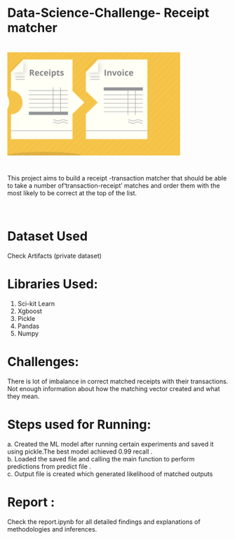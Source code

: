 # Data-Science-Challenge- Receipt matcher

# <img src='https://github.com/shilpajv/Data-Science-Challenge/blob/main/Receipt%20pic.PNG'>
<br>This project aims to build a receipt -transaction matcher that  should be able to take a number of‘transaction-receipt’ matches and order them with the most likely to be correct at the top of the list.<br><br>
![]()

# Dataset Used
Check Artifacts (private dataset)

# Libraries Used:
 1. Sci-kit Learn
 2. Xgboost
 3. Pickle
 4. Pandas
 5. Numpy

# Challenges:

There is lot of imbalance in correct matched receipts with their transactions.
Not enough information about how the matching vector created and what they mean.
 
 # Steps used for Running:
 a. Created the ML model after running certain experiments and saved it using pickle.The best model achieved 0.99 recall .<br>
 b. Loaded the saved file and calling the main function to perform predictions from predict file .<br>
 c. Output file is created which generated likelihood of matched outputs <br>
 
 
 
 
 # Report :
 Check the report.ipynb for all detailed findings and explanations of methodologies and inferences.

 

  
